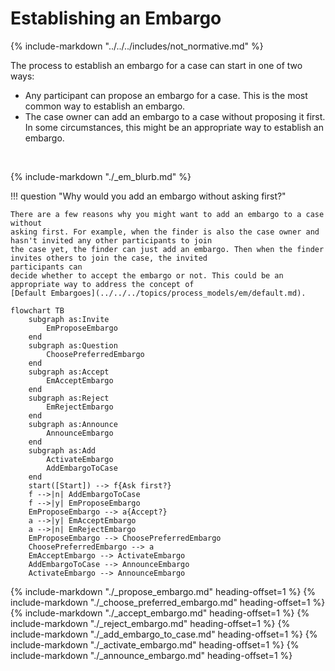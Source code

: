 # Establishing an Embargo

{% include-markdown "../../../includes/not_normative.md" %}

The process to establish an embargo for a case can start in
one of two ways:

- Any participant can propose an embargo for a case. This is the most common
  way to establish an embargo.
- The case owner can add an embargo to a case without proposing it first. In some circumstances, this might be an
  appropriate way to establish an embargo.

<!-- for vertical spacing -->
<br/>

{% include-markdown "./_em_blurb.md" %}

!!! question "Why would you add an embargo without asking first?"

    There are a few reasons why you might want to add an embargo to a case without
    asking first. For example, when the finder is also the case owner and hasn't invited any other participants to join
    the case yet, the finder can just add an embargo. Then when the finder invites others to join the case, the invited
    participants can
    decide whether to accept the embargo or not. This could be an appropriate way to address the concept of
    [Default Embargoes](../../../topics/process_models/em/default.md).

```mermaid
flowchart TB
    subgraph as:Invite
        EmProposeEmbargo
    end
    subgraph as:Question
        ChoosePreferredEmbargo
    end
    subgraph as:Accept
        EmAcceptEmbargo
    end
    subgraph as:Reject
        EmRejectEmbargo
    end
    subgraph as:Announce
        AnnounceEmbargo
    end
    subgraph as:Add
        ActivateEmbargo
        AddEmbargoToCase
    end
    start([Start]) --> f{Ask first?}
    f -->|n| AddEmbargoToCase
    f -->|y| EmProposeEmbargo
    EmProposeEmbargo --> a{Accept?}
    a -->|y| EmAcceptEmbargo
    a -->|n| EmRejectEmbargo
    EmProposeEmbargo --> ChoosePreferredEmbargo
    ChoosePreferredEmbargo --> a
    EmAcceptEmbargo --> ActivateEmbargo
    AddEmbargoToCase --> AnnounceEmbargo
    ActivateEmbargo --> AnnounceEmbargo
```

{% include-markdown "./_propose_embargo.md" heading-offset=1 %}
{% include-markdown "./_choose_preferred_embargo.md" heading-offset=1 %}
{% include-markdown "./_accept_embargo.md" heading-offset=1 %}
{% include-markdown "./_reject_embargo.md" heading-offset=1 %}
{% include-markdown "./_add_embargo_to_case.md" heading-offset=1 %}
{% include-markdown "./_activate_embargo.md" heading-offset=1 %}
{% include-markdown "./_announce_embargo.md" heading-offset=1 %}
